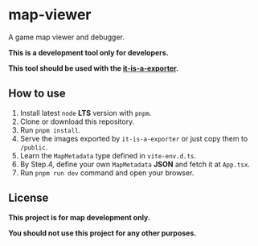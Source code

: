 # map-viewer

A game map viewer and debugger.

**This is a development tool only for developers.**

**This tool should be used with the [it-is-a-exporter](https://github.com/kongying-tavern/it-is-a-exporter).**

## How to use

1. Install latest `node` **LTS** version with `pnpm`.
2. Clone or download this repository.
3. Run `pnpm install`.
4. Serve the images exported by `it-is-a-exporter` or just copy them to `/public`.
5. Learn the `MapMetadata` type defined in `vite-env.d.ts`.
6. By Step.4, define your own `MapMetadata` **JSON** and fetch it at `App.tsx`.
7. Run `pnpm run dev` command and open your browser.

## License

**This project is for map development only.**

**You should not use this project for any other purposes.**
